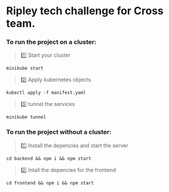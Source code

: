 
# Ripley tech challenge for Cross team.

### To run the project on a cluster:


> :one: Start your cluster

```shell
minikube start
```

>:two: Apply kubernetes objects

```shell
kubectl apply -f manifest.yaml
```

>:three: tunnel the services

```shell
minikube tunnel
```

### To run the project without a cluster:


> :one: Install the depencies and start the server

```shell
cd backend && npm i && npm start
```

>:two: Intall the depencies for the frontend

```shell
cd frontend && npm i && npm start
```
